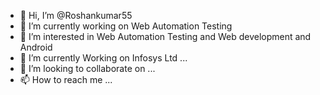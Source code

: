 - 👋 Hi, I’m @Roshankumar55
- 👀 I’m currently working on Web Automation Testing
- 👀 I’m interested in Web Automation Testing and Web development and Android
- 🌱 I’m currently Working on Infosys Ltd ...
- 💞️ I’m looking to collaborate on ...
- 📫 How to reach me ...

<!---
Roshankumar55/Roshankumar55 is a ✨ special ✨ repository because its `README.md` (this file) appears on your GitHub profile.
You can click the Preview link to take a look at your changes.
--->
